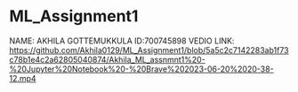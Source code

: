 # ML_Assignment1
NAME: AKHILA GOTTEMUKKULA
ID:700745898
VEDIO LINK: https://github.com/Akhila0129/ML_Assignment1/blob/5a5c2c7142283ab1f73c78b1e4c2a62805040874/Akhila_ML_assnmnt1%20-%20Jupyter%20Notebook%20-%20Brave%202023-06-20%2020-38-12.mp4
